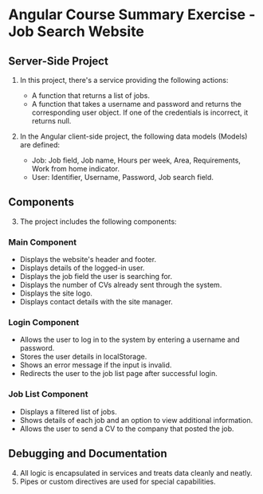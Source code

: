 # Angular Course Summary Exercise - Job Search Website

## Server-Side Project

1. In this project, there's a service providing the following actions:
   - A function that returns a list of jobs.
   - A function that takes a username and password and returns the corresponding user object. If one of the credentials is incorrect, it returns null.

2. In the Angular client-side project, the following data models (Models) are defined:
   - Job: Job field, Job name, Hours per week, Area, Requirements, Work from home indicator.
   - User: Identifier, Username, Password, Job search field.

## Components

3. The project includes the following components:

### Main Component
   - Displays the website's header and footer.
   - Displays details of the logged-in user.
   - Displays the job field the user is searching for.
   - Displays the number of CVs already sent through the system.
   - Displays the site logo.
   - Displays contact details with the site manager.

### Login Component
   - Allows the user to log in to the system by entering a username and password.
   - Stores the user details in localStorage.
   - Shows an error message if the input is invalid.
   - Redirects the user to the job list page after successful login.

### Job List Component
   - Displays a filtered list of jobs.
   - Shows details of each job and an option to view additional information.
   - Allows the user to send a CV to the company that posted the job.

## Debugging and Documentation
4. All logic is encapsulated in services and treats data cleanly and neatly.
5. Pipes or custom directives are used for special capabilities.

